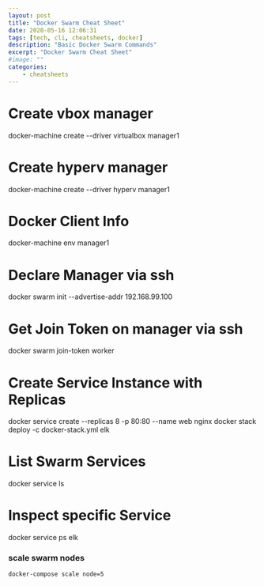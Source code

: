 ```yaml
---
layout: post
title: "Docker Swarm Cheat Sheet"
date: 2020-05-16 12:06:31
tags: [tech, cli, cheatsheets, docker]
description: "Basic Docker Swarm Commands"
excerpt: "Docker Swarm Cheat Sheet"
#image: ""
categories:
    - cheatsheets
---
```


# Create vbox manager

docker-machine create --driver virtualbox manager1

# Create hyperv manager

docker-machine create --driver hyperv manager1

# Docker Client Info

docker-machine env manager1

# Declare Manager via ssh

docker swarm init --advertise-addr 192.168.99.100

# Get Join Token on manager via ssh

docker swarm join-token worker

# Create Service Instance with Replicas

docker service create --replicas 8 -p 80:80 --name web nginx
docker stack deploy -c docker-stack.yml elk

# List Swarm Services

docker service ls

# Inspect specific Service

docker service ps elk

### scale swarm nodes

```bash
docker-compose scale node=5
```
